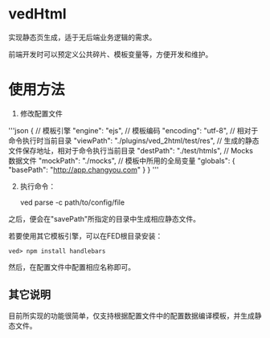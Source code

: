 vedHtml
==========
实现静态页生成，适于无后端业务逻辑的需求。

前端开发时可以预定义公共碎片、模板变量等，方便开发和维护。

# 使用方法

1. 修改配置文件

'''json
	{
		// 模板引擎
		"engine": "ejs",
		// 模板编码
		"encoding": "utf-8",
		// 相对于命令执行时当前目录
		"viewPath": "./plugins/ved_2html/test/res",
		// 生成的静态文件保存地址，相对于命令执行当前目录
		"destPath": "./test/htmls",
		// Mocks 数据文件
		"mockPath": "./mocks",
		// 模板中所用的全局变量
		"globals": {
			"basePath": "http://app.changyou.com"
		}
	}
'''

2. 执行命令：

	ved parse -c path/to/config/file

之后，便会在"savePath"所指定的目录中生成相应静态文件。

若要使用其它模板引擎，可以在FED根目录安装：

	ved> npm install handlebars

然后，在配置文件中配置相应名称即可。

## 其它说明

目前所实现的功能很简单，仅支持根据配置文件中的配置数据编译模板，并生成静态文件。